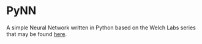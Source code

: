 # PyNN

A simple Neural Network written in Python based on the Welch Labs series
that may be found [here](https://www.youtube.com/playlist?list=PLiaHhY2iBX9hdHaRr6b7XevZtgZRa1PoU).


